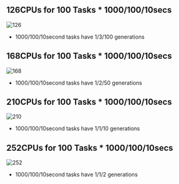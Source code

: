## 126CPUs for 100 Tasks * 1000/100/10secs
![126](figures/exp4/120cpus_100_100_100tasks_1_3_100gens_util.png)
- 1000/100/10second tasks have 1/3/100 generations

## 168CPUs for 100 Tasks * 1000/100/10secs
![168](figures/exp4/160cpus_100_100_100tasks_1_2_50gens_util.png)
- 1000/100/10second tasks have 1/2/50 generations

## 210CPUs for 100 Tasks * 1000/100/10secs
![210](figures/exp4/240cpus_100_100_100tasks_1_1_10gens_util.png)
- 1000/100/10second tasks have 1/1/10 generations

## 252CPUs for 100 Tasks * 1000/100/10secs
![252](figures/exp4/280cpus_100_100_100tasks_1_1_2gens_util.png)
- 1000/100/10second tasks have 1/1/2 generations
